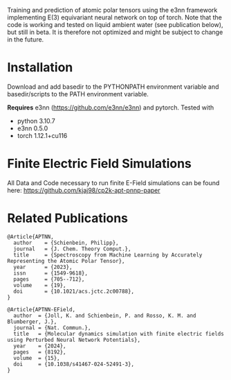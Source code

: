 Training and prediction of atomic polar tensors using the e3nn framework implementing E(3) equivariant neural network on top of torch.
Note that the code is working and tested on liquid ambient water (see publication below), but still in beta. It is therefore not optimized and might be subject to change in the future. 

# Installation 

Download and add basedir to the PYTHONPATH environment variable and basedir/scripts to the PATH environment variable.

**Requires** e3nn (https://github.com/e3nn/e3nn) and pytorch.
Tested with 
- python 3.10.7
- e3nn 0.5.0
- torch 1.12.1+cu116

# Finite Electric Field Simulations
All Data and Code necessary to run finite E-Field simulations can be found here: 
https://github.com/kjaj98/cp2k-apt-pnnp-paper

# Related Publications

```
@Article{APTNN,
  author    = {Schienbein, Philipp},
  journal   = {J. Chem. Theory Comput.}, 
  title     = {Spectroscopy from Machine Learning by Accurately Representing the Atomic Polar Tensor},
  year      = {2023},
  issn      = {1549-9618},
  pages     = {705--712},
  volume    = {19}, 
  doi       = {10.1021/acs.jctc.2c00788},
}

@Article{APTNN-EField,
  author  = {Joll, K. and Schienbein, P. and Rosso, K. M. and Blumberger, J.}, 
  journal = {Nat. Commun.}, 
  title   = {Molecular dynamics simulation with finite electric fields using Perturbed Neural Network Potentials}, 
  year    = {2024}, 
  pages   = {8192}, 
  volume  = {15}, 
  doi     = {10.1038/s41467-024-52491-3}, 
}

```


